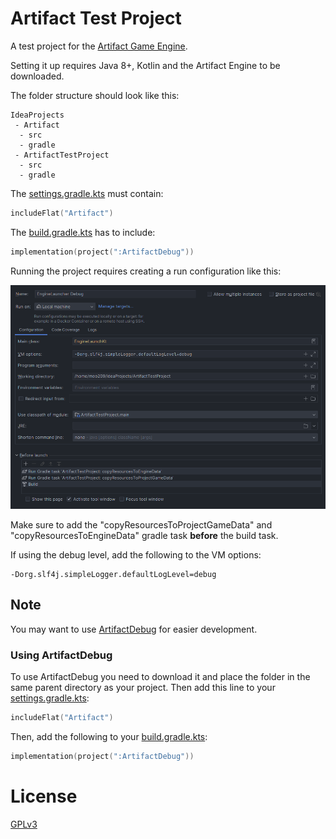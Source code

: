 # Artifact Test Project

A test project for the [Artifact Game Engine](https://www.github.com/meo209/Artifact).

Setting it up requires Java 8+, Kotlin and the Artifact Engine to be downloaded.

The folder structure should look like this:

```
IdeaProjects
 - Artifact
  - src
  - gradle
 - ArtifactTestProject
  - src
  - gradle
```

The [settings.gradle.kts]() must contain:
```kotlin
includeFlat("Artifact")
```

The [build.gradle.kts]() has to include:
```kotlin
implementation(project(":ArtifactDebug"))
```

Running the project requires creating a run configuration like this:

![runConfiguration in intellij](docs/runConfig.png "Run Configuration in IntelliJ idea")

Make sure to add the "copyResourcesToProjectGameData" and "copyResourcesToEngineData" gradle task **before** the build task.

If using the debug level, add the following to the VM options:
```
-Dorg.slf4j.simpleLogger.defaultLogLevel=debug 
```

## Note
You may want to use [ArtifactDebug](https://www.github.com/meo209/ArtifactDebug) for easier development.

### Using ArtifactDebug
To use ArtifactDebug you need to download it and place the folder in the same parent directory as your project.
Then add this line to your [settings.gradle.kts]():
```kotlin
includeFlat("Artifact")
```
Then, add the following to your [build.gradle.kts]():
```kotlin
implementation(project(":ArtifactDebug"))
```

# License
[GPLv3](https://www.gnu.org/licenses/gpl-3.0.html)